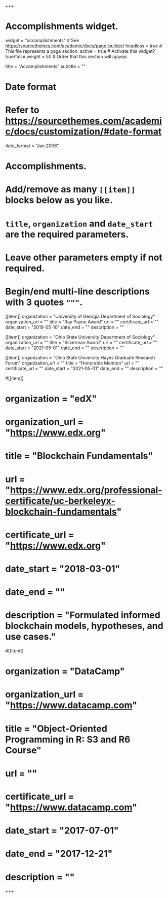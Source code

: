 +++
# Accomplishments widget.
widget = "accomplishments"  # See https://sourcethemes.com/academic/docs/page-builder/
headless = true  # This file represents a page section.
active = true  # Activate this widget? true/false
weight = 50  # Order that this section will appear.

title = "Accomplish&shy;ments"
subtitle = ""

# Date format
#   Refer to https://sourcethemes.com/academic/docs/customization/#date-format
date_format = "Jan 2006"

# Accomplishments.
#   Add/remove as many `[[item]]` blocks below as you like.
#   `title`, `organization` and `date_start` are the required parameters.
#   Leave other parameters empty if not required.
#   Begin/end multi-line descriptions with 3 quotes `"""`.

[[item]]
  organization = "University of Georgia Department of Sociology"
  organization_url = ""
  title = "Ray Payne Award"
  url = ""
  certificate_url = ""
  date_start = "2019-05-10"
  date_end = ""
  description = ""

[[item]]
  organization = "Ohio State University Department of Sociology"
  organization_url = ""
  title = "Silverman Award"
  url = ""
  certificate_url = ""
  date_start = "2021-05-01"
  date_end = ""
  description = ""

[[item]]
  organization = "Ohio State University Hayes Graduate Research Forum"
  organization_url = ""
  title = "Honorable Mention"
  url = ""
  certificate_url = ""
  date_start = "2021-05-01"
  date_end = ""
  description = ""



#[[item]]
#  organization = "edX"
#  organization_url = "https://www.edx.org"
#  title = "Blockchain Fundamentals"
#  url = "https://www.edx.org/professional-certificate/uc-berkeleyx-blockchain-fundamentals"
#  certificate_url = "https://www.edx.org"
#  date_start = "2018-03-01"
#  date_end = ""
#  description = "Formulated informed blockchain models, hypotheses, and use cases."
  
#[[item]]
#  organization = "DataCamp"
#  organization_url = "https://www.datacamp.com"
#  title = "Object-Oriented Programming in R: S3 and R6 Course"
#  url = ""
#  certificate_url = "https://www.datacamp.com"
#  date_start = "2017-07-01"
#  date_end = "2017-12-21"
#  description = ""

+++
